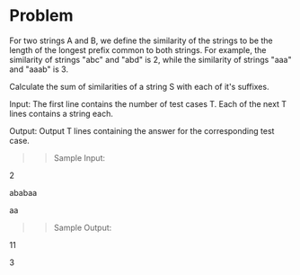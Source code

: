 Problem
========
For two strings A and B, we define the similarity of the strings to be the length of the longest prefix common to both strings. For example, the similarity of strings "abc" and "abd" is 2, while the similarity of strings "aaa" and "aaab" is 3.

Calculate the sum of similarities of a string S with each of it's suffixes.

Input:
The first line contains the number of test cases T. Each of the next T lines contains a string each.

Output:
Output T lines containing the answer for the corresponding test case.

>>Sample Input:

2

ababaa

aa

>>Sample Output:

11

3
